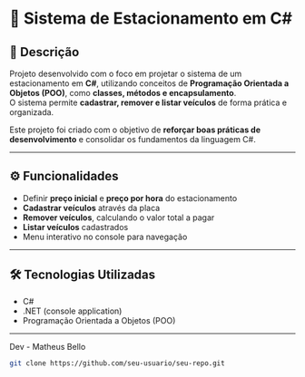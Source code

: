 # 🚗 Sistema de Estacionamento em C#

## 📌 Descrição
Projeto desenvolvido com o foco em projetar o sistema de um estacionamento em **C#**, utilizando conceitos de **Programação Orientada a Objetos (POO)**, como **classes, métodos e encapsulamento**.  
O sistema permite **cadastrar, remover e listar veículos** de forma prática e organizada.  

Este projeto foi criado com o objetivo de **reforçar boas práticas de desenvolvimento** e consolidar os fundamentos da linguagem C#.

---

## ⚙️ Funcionalidades
- Definir **preço inicial** e **preço por hora** do estacionamento  
- **Cadastrar veículos** através da placa  
- **Remover veículos**, calculando o valor total a pagar  
- **Listar veículos** cadastrados  
- Menu interativo no console para navegação  

---

## 🛠️ Tecnologias Utilizadas
- C#  
- .NET (console application)  
- Programação Orientada a Objetos (POO)  

---
Dev - Matheus Bello
   ```bash
   git clone https://github.com/seu-usuario/seu-repo.git
